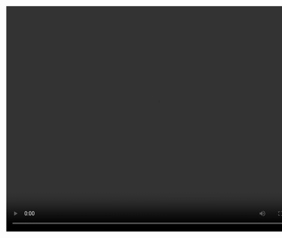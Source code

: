 <video src="http://upos-sz-mirrorcos.bilivideo.com/upgcxcode/75/14/175711475/175711475-1-192.mp4?e=ig8euxZM2rNcNb4ghwdVhoM3hbdVhwdEto8g5X10ugNcXBlqNCNEto8g5gNvNE3DN0B5tZlqNxTEto8BTrNvN05fqx6S5ahE9IMvXBvEuENvNCImNEVEua6m2jIxux0CkF6s2JZv5x0DQJZY2F8SkXKE9IB5QK==&amp;ua=tvproj&amp;deadline=1611399429&amp;gen=playurl&amp;nbs=1&amp;oi=1866714693&amp;os=cosbv&amp;trid=7aa626d9a8144355a48ad305d76d731f&amp;uipk=5&amp;upsig=c16e3273bb8d51e9ff95411b25dfb369&amp;uparams=e,ua,deadline,gen,nbs,oi,os,trid,uipk&amp;mid=0?yijianjiexi=app.bilibili.com" width="800" height="600" controls="controls">
</video>
